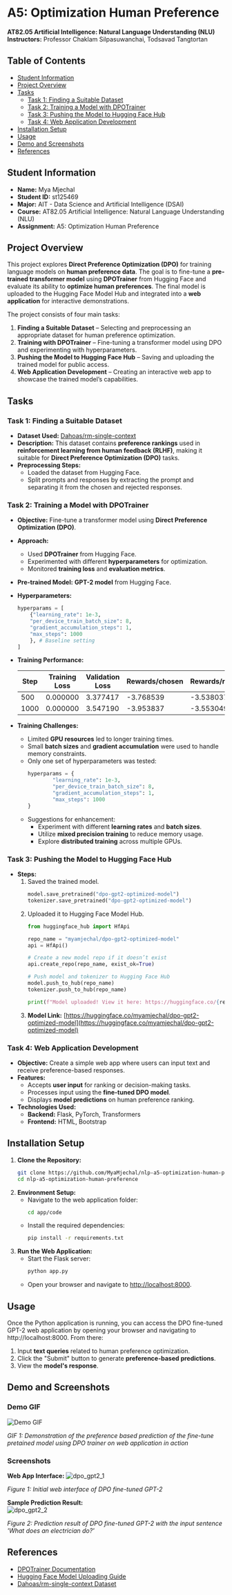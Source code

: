 # A5: Optimization Human Preference  

**AT82.05 Artificial Intelligence: Natural Language Understanding (NLU)**  
**Instructors:** Professor Chaklam Silpasuwanchai, Todsavad Tangtortan  

## Table of Contents  
- [Student Information](#student-information)  
- [Project Overview](#project-overview)  
- [Tasks](#tasks)  
  - [Task 1: Finding a Suitable Dataset](#task-1-finding-a-suitable-dataset)  
  - [Task 2: Training a Model with DPOTrainer](#task-2-training-a-model-with-dpotrainer)  
  - [Task 3: Pushing the Model to Hugging Face Hub](#task-3-pushing-the-model-to-hugging-face-hub)  
  - [Task 4: Web Application Development](#task-4-web-application-development)  
- [Installation Setup](#installation-setup)  
- [Usage](#usage)  
- [Demo and Screenshots](#demo-and-screenshots)  
- [References](#references)  

## Student Information  
- **Name:** Mya Mjechal
- **Student ID:** st125469
- **Major:** AIT - Data Science and Artificial Intelligence (DSAI)
- **Course:** AT82.05 Artificial Intelligence: Natural Language Understanding (NLU)  
- **Assignment:** A5: Optimization Human Preference

## Project Overview  

This project explores **Direct Preference Optimization (DPO)** for training language models on **human preference data**. The goal is to fine-tune a **pre-trained transformer model** using **DPOTrainer** from Hugging Face and evaluate its ability to **optimize human preferences**. The final model is uploaded to the Hugging Face Model Hub and integrated into a **web application** for interactive demonstrations.  

The project consists of four main tasks:  

1. **Finding a Suitable Dataset** – Selecting and preprocessing an appropriate dataset for human preference optimization.  
2. **Training with DPOTrainer** – Fine-tuning a transformer model using DPO and experimenting with hyperparameters.  
3. **Pushing the Model to Hugging Face Hub** – Saving and uploading the trained model for public access.  
4. **Web Application Development** – Creating an interactive web app to showcase the trained model’s capabilities.  

## Tasks  

### Task 1: Finding a Suitable Dataset  
- **Dataset Used:** [Dahoas/rm-single-context](https://huggingface.co/datasets/Dahoas/rm-single-context)
- **Description:** This dataset contains **preference rankings** used in **reinforcement learning from human feedback (RLHF)**, making it suitable for **Direct Preference Optimization (DPO)** tasks.
- **Preprocessing Steps:**
  - Loaded the dataset from Hugging Face.
  - Split prompts and responses by extracting the prompt and separating it from the chosen and rejected responses.

### Task 2: Training a Model with DPOTrainer
- **Objective:** Fine-tune a transformer model using **Direct Preference Optimization (DPO)**.
- **Approach:**
  - Used **DPOTrainer** from Hugging Face.
  - Experimented with different **hyperparameters** for optimization.
  - Monitored **training loss** and **evaluation metrics**.
- **Pre-trained Model:** **GPT-2 model** from Hugging Face.
- **Hyperparameters:**
    ```python
    hyperparams = [
        {"learning_rate": 1e-3,
        "per_device_train_batch_size": 8,
        "gradient_accumulation_steps": 1,
        "max_steps": 1000
        }, # Baseline setting
    ]
    ```

- **Training Performance:**

    | **Step** | **Training Loss** | **Validation Loss** | **Rewards/chosen** | **Rewards/rejected** | **Rewards/accuracies** | **Rewards/margins** | **Logps/chosen** | **Logps/rejected** | **Logits/chosen** | **Logits/rejected** |
    | -------- | ----------------- | ------------------- | ------------------ | -------------------- | ---------------------- | ------------------- | ---------------- | ------------------ | ----------------- | ------------------- |
    | 500      | 0.000000          | 3.377417            | -3.768539          | -3.538037            | 0.687500               | -0.230503           | -197.556702      | -188.285828        | -129.174255       | -128.991089         |
    | 1000     | 0.000000          | 3.547190            | -3.953837          | -3.553049            | 0.625000               | -0.400788           | -199.409683      | -188.435944        | -129.325958       | -129.258514         |

- **Training Challenges:**
    - Limited **GPU resources** led to longer training times.
    - Small **batch sizes** and **gradient accumulation** were used to handle memory constraints.
    - Only one set of hyperparameters was tested:
        ```python
        hyperparams = {
                "learning_rate": 1e-3,
                "per_device_train_batch_size": 8,
                "gradient_accumulation_steps": 1,
                "max_steps": 1000
        }
        ```
    - Suggestions for enhancement:
        - Experiment with different **learning rates** and **batch sizes**.
        - Utilize **mixed precision training** to reduce memory usage.
        - Explore **distributed training** across multiple GPUs.

### Task 3: Pushing the Model to Hugging Face Hub
- **Steps:**  
  1. Saved the trained model.
        ```python
        model.save_pretrained("dpo-gpt2-optimized-model")
        tokenizer.save_pretrained("dpo-gpt2-optimized-model")
        ```
  2. Uploaded it to Hugging Face Model Hub.
        ```python
        from huggingface_hub import HfApi

        repo_name = "myamjechal/dpo-gpt2-optimized-model"
        api = HfApi()

        # Create a new model repo if it doesn’t exist
        api.create_repo(repo_name, exist_ok=True)

        # Push model and tokenizer to Hugging Face Hub
        model.push_to_hub(repo_name)
        tokenizer.push_to_hub(repo_name)

        print(f"Model uploaded! View it here: https://huggingface.co/{repo_name}")
        ```
  3. **Model Link:** [https://huggingface.co/myamjechal/dpo-gpt2-optimized-model](https://huggingface.co/myamjechal/dpo-gpt2-optimized-model)

### Task 4: Web Application Development
- **Objective:** Create a simple web app where users can input text and receive preference-based responses.
- **Features:**
  - Accepts **user input** for ranking or decision-making tasks.
  - Processes input using the **fine-tuned DPO model**.
  - Displays **model predictions** on human preference ranking.
- **Technologies Used:**
  - **Backend:** Flask, PyTorch, Transformers
  - **Frontend:** HTML, Bootstrap

## Installation Setup

1. **Clone the Repository:**
   ```bash
   git clone https://github.com/MyaMjechal/nlp-a5-optimization-human-preference.git
   cd nlp-a5-optimization-human-preference
   ```
2. **Environment Setup:**
    - Navigate to the web application folder:
      ```bash
      cd app/code
      ```
    - Install the required dependencies:
      ```bash
      pip install -r requirements.txt
      ```
3. **Run the Web Application:**
    - Start the Flask server:
      ```bash
      python app.py
      ```
    - Open your browser and navigate to [http://localhost:8000](http://localhost:8000).

## Usage
Once the Python application is running, you can access the DPO fine-tuned GPT-2 web application by opening your browser and navigating to http://localhost:8000. From there:

1. Input **text queries** related to human preference optimization.
2. Click the "Submit" button to generate **preference-based predictions**.
3. View the **model's response**.

## Demo and Screenshots

### Demo GIF
![Demo GIF](images/dpo_gpt2_demo.gif)

_GIF 1: Demonstration of the preference based prediction of the fine-tune pretained model using DPO trainer on web application in action_

### Screenshots
**Web App Interface:**
![dpo_gpt2_1](images/dpo_gpt2_1.png)

_Figure 1: Initial web interface of DPO fine-tuned GPT-2_

**Sample Prediction Result:**  
![dpo_gpt2_2](images/dpo_gpt2_2.png)

_Figure 2: Prediction result of DPO fine-tuned GPT-2 with the input sentence 'What does an electrician do?'_

## References
- [DPOTrainer Documentation](https://huggingface.co/docs/trl/main/dpo_trainer)
- [Hugging Face Model Uploading Guide](https://huggingface.co/docs/hub/models-uploading)
- [Dahoas/rm-single-context Dataset](https://huggingface.co/datasets/Dahoas/rm-single-context)
